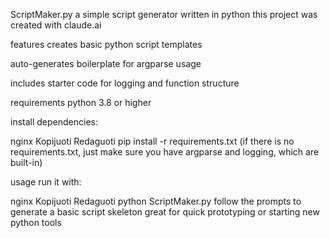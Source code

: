 ScriptMaker.py
a simple script generator written in python
this project was created with claude.ai

features
creates basic python script templates

auto-generates boilerplate for argparse usage

includes starter code for logging and function structure

requirements
python 3.8 or higher

install dependencies:

nginx
Kopijuoti
Redaguoti
pip install -r requirements.txt
(if there is no requirements.txt, just make sure you have argparse and logging, which are built-in)

usage
run it with:

nginx
Kopijuoti
Redaguoti
python ScriptMaker.py
follow the prompts to generate a basic script skeleton
great for quick prototyping or starting new python tools
